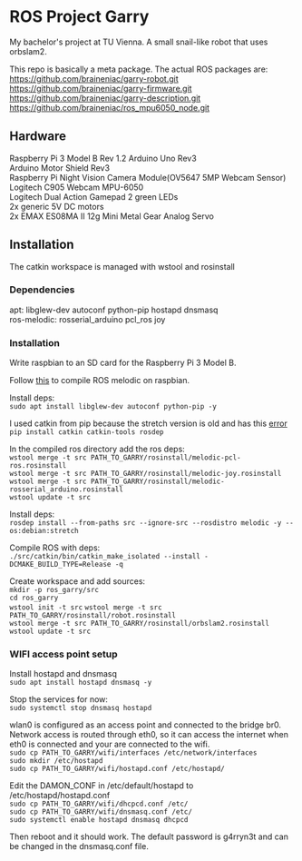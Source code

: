 # ROS Project Garry 

My bachelor's project at TU Vienna. A small snail-like robot that uses orbslam2.  

This repo is basically a meta package. The actual ROS packages are:  
https://github.com/braineniac/garry-robot.git  
https://github.com/braineniac/garry-firmware.git  
https://github.com/braineniac/garry-description.git   
https://github.com/braineniac/ros_mpu6050_node.git  

## Hardware  

Raspberry Pi 3 Model B  Rev 1.2
Arduino Uno Rev3  
Arduino Motor Shield Rev3    
Raspberry Pi Night Vision Camera Module(OV5647 5MP Webcam Sensor)  
Logitech C905 Webcam
MPU-6050  
Logitech Dual Action Gamepad
2 green LEDs  
2x generic 5V DC motors  
2x EMAX ES08MA II 12g Mini Metal Gear Analog Servo

## Installation

The catkin workspace is managed with wstool and rosinstall

### Dependencies

apt: libglew-dev autoconf  python-pip  hostapd dnsmasq  
ros-melodic: rosserial_arduino pcl_ros joy

### Installation

Write raspbian to an SD card for the Raspberry Pi 3 Model B.  

Follow [this][1] to compile ROS melodic on raspbian.  

Install deps:  
`sudo apt install libglew-dev autoconf python-pip -y`  

I used catkin from pip because the stretch version is old and has this [error][1]  
`pip install catkin catkin-tools rosdep`  

In the compiled ros directory add the ros deps:  
`wstool merge -t src PATH_TO_GARRY/rosinstall/melodic-pcl-ros.rosinstall`  
`wstool merge -t src PATH_TO_GARRY/rosinstall/melodic-joy.rosinstall`  
`wstool merge -t src PATH_TO_GARRY/rosinstall/melodic-rosserial_arduino.rosinstall`  
`wstool update -t src`  

Install deps:  
`rosdep install --from-paths src --ignore-src --rosdistro melodic -y --os:debian:stretch`

Compile ROS with deps:  
`./src/catkin/bin/catkin_make_isolated --install -DCMAKE_BUILD_TYPE=Release -q`  

Create workspace and add sources:  
`mkdir -p ros_garry/src`  
`cd ros_garry`  
`wstool init -t src`
`wstool merge -t src PATH_TO_GARRY/rosinstall/robot.rosinstall`  
`wstool merge -t src PATH_TO_GARRY/rosinstall/orbslam2.rosinstall`  
`wstool update -t src`  

### WIFI access point setup

Install hostapd and dnsmasq  
`sudo apt install hostapd dnsmasq -y`  

Stop the services for now:  
`sudo systemctl stop dnsmasq hostapd`  

wlan0 is configured as an access point and connected to the bridge br0. Network access is routed through eth0, 
so it can access the internet when eth0 is connected and your are connected to the wifi.  
`sudo cp PATH_TO_GARRY/wifi/interfaces /etc/network/interfaces`  
`sudo mkdir /etc/hostapd`  
`sudo cp PATH_TO_GARRY/wifi/hostapd.conf /etc/hostapd/`  

Edit the DAMON_CONF in /etc/default/hostapd to /etc/hostapd/hostapd.conf  
`sudo cp PATH_TO_GARRY/wifi/dhcpcd.conf /etc/`  
`sudo cp PATH_TO_GARRY/wifi/dnsmasq.conf /etc/`  
`sudo systemctl enable hostapd dnsmasq dhcpcd`  

Then reboot and it should work. The default password is g4rryn3t and can be changed in the dnsmasq.conf file.  



[1]: http://wiki.ros.org/melodic/Installation/Source
[2]: https://answers.ros.org/question/294780/ubuntu18-and-ros-melodic-catkin-error-importerror-no-module-named-terminal_color/
